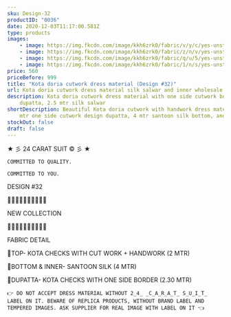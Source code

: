 ```yaml
---
sku: Design-32
productID: "0036"
date: 2020-12-03T11:17:00.581Z
type: products
images:
    - image: https://img.fkcdn.com/image/kkh6zrk0/fabric/v/y/c/yes-unstitched-design-32-sun-fashion-and-lifestyle-original-imafzt7nthxzvsz5.jpeg
    - image: https://img.fkcdn.com/image/kkh6zrk0/fabric/z/n/v/yes-unstitched-design-32-sun-fashion-and-lifestyle-original-imafzt7nn3rfn4pt.jpeg
    - image: https://img.fkcdn.com/image/kkh6zrk0/fabric/q/u/5/yes-unstitched-design-32-sun-fashion-and-lifestyle-original-imafzt7nkkqbzk7c.jpeg
    - image: https://img.fkcdn.com/image/kkh6zrk0/fabric/1/n/s/yes-unstitched-design-32-sun-fashion-and-lifestyle-original-imafzt7nysvm8fh9.jpeg
price: 560
priceBefore: 999
title: "Kota doria cutwork dress material (Design #32)"
url: Kota doria cutwork dress material silk salwar and inner wholesale design32
description: Kota doria cutwork dress material with one side cutwork border
    dupatta, 2.5 mtr silk salwar
shortDescription: Beautiful Kota doria cutwork with handwork dress material, 2.2
    mtr one side cutwork design dupatta, 4 mtr santoon silk bottom, and inner
stockOut: false
draft: false
---
```


★ 彡 24 CARAT SUIT © 彡 ★

`COMMITTED TO QUALITY.`

`COMMITTED TO YOU.`

DESIGN #32

💐💐💐💐💐💐💐💐💐💐

NEW COLLECTION

🌷🌷🌷🌷🌷🌷🌷🌷🌷🌷

FABRIC DETAIL

👚TOP- KOTA CHECKS WITH CUT WORK + HANDWORK (2 MTR)

👖BOTTOM & INNER- SANTOON SILK (4 MTR)

🧣DUPATTA- KOTA CHECKS WITH ONE SIDE BORDER (2.30 MTR)

`👉 DO NOT ACCEPT DRESS MATERIAL WITHOUT 2̲4̲ ̲C̲A̲R̲A̲T̲ S̲U̲I̲T̲ LABEL ON IT. BEWARE OF REPLICA PRODUCTS, WITHOUT BRAND LABEL AND TEMPERED IMAGES. ASK SUPPLIER FOR REAL IMAGE WITH LABEL ON IT 👈`
